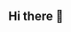 ## Hi there 👋

<!--
Tech stack
1. <img src="https://img.shields.io/badge/python-20232a.svg?style=for-the-badge&logo=#00599C&logoColor=61DAFB" />
<img src="https://img.shields.io/badge/react-20232a.svg?style=for-the-badge&logo=react&logoColor=61DAFB" />
-->

